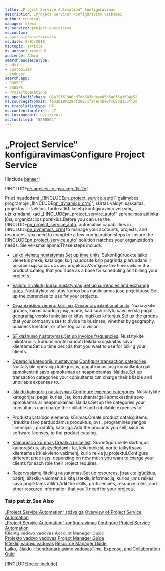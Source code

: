```yaml
---
title: „Project Service Automation“ konfigūravimas
description: „Project Service“ konfigūravimo veiksmai
author: ruhercul
manager: kfend
ms.service: project-operations
ms.custom:
- dyn365-projectservice
ms.date: 8/03/2018
ms.topic: article
ms.author: ruhercul
audience: Admin
search.audienceType:
- admin
- customizer
- enduser
search.app:
- D365CE
- D365PS
- ProjectOperations
ms.openlocfilehash: 06a29f67040cd7da583bdeae85d6a0f6a3684c52
ms.sourcegitcommit: fa32b1893286f20271fa4ec4be8fc68bd135f53c
ms.translationtype: HT
ms.contentlocale: lt-LT
ms.lasthandoff: 02/15/2021
ms.locfileid: "5290594"
---
```

# <a name="configure-project-service"></a><span data-ttu-id="7ca47-103">„Project Service“ konfigūravimas</span><span class="sxs-lookup"><span data-stu-id="7ca47-103">Configure Project Service</span></span>

[!include [banner](../includes/psa-now-project-operations.md)]

[!INCLUDE[cc-applies-to-psa-app-1x-2x](../includes/cc-applies-to-psa-app-1x-2x.md)]

<span data-ttu-id="7ca47-104">Prieš naudodami „[!INCLUDE[pn_project_service_auto](../includes/pn-project-service-auto.md)]“ galimybes programoje „[!INCLUDE[pn_dynamics_crm](../includes/pn-dynamics-crm.md)]“, skirtas valdyti sąskaitas, projektus ir išteklius, turite atlikti keletą konfigūravimo veiksmų, užtikrindami, kad „[!INCLUDE[pn_project_service_auto](../includes/pn-project-service-auto.md)]“ sprendimas atitinka jūsų organizacijos poreikius.</span><span class="sxs-lookup"><span data-stu-id="7ca47-104">Before you can use the [!INCLUDE[pn_project_service_auto](../includes/pn-project-service-auto.md)] automation capabilities in [!INCLUDE[pn_dynamics_crm](../includes/pn-dynamics-crm.md)] to manage your accounts, projects, and resources, you need to complete a few configuration steps to ensure the [!INCLUDE[pn_project_service_auto](../includes/pn-project-service-auto.md)] solution matches your organization’s needs.</span></span> <span data-ttu-id="7ca47-105">Šie veiksmai apima:</span><span class="sxs-lookup"><span data-stu-id="7ca47-105">These steps include:</span></span>  
  
-   <span data-ttu-id="7ca47-106">[Laiko vienetų nustatymas](../psa/set-up-time-units.md).</span><span class="sxs-lookup"><span data-stu-id="7ca47-106">[Set up time units](../psa/set-up-time-units.md).</span></span> <span data-ttu-id="7ca47-107">Sukonfigūruokite laiko vienetus prekių kataloge, kurį naudosite kaip pagrindą planuodami ir teikdami sąskaitas už savo projektus.</span><span class="sxs-lookup"><span data-stu-id="7ca47-107">Configure the time units in the product catalog that you’ll use as a base for scheduling and billing your projects.</span></span>  
  
-   <span data-ttu-id="7ca47-108">[Valiutų ir valiutų kursų nustatymas](../psa/set-up-currencies-exchange-rates.md).</span><span class="sxs-lookup"><span data-stu-id="7ca47-108">[Set up currencies and exchange rates](../psa/set-up-currencies-exchange-rates.md).</span></span> <span data-ttu-id="7ca47-109">Nustatykite valiutas, kurios bus naudojamos jūsų projektuose.</span><span class="sxs-lookup"><span data-stu-id="7ca47-109">Set up the currencies to use for your projects.</span></span>  
  
-   <span data-ttu-id="7ca47-110">[Organizacijos vienetų kūrimas](../psa/create-organizational-units.md).</span><span class="sxs-lookup"><span data-stu-id="7ca47-110">[Create organizational units](../psa/create-organizational-units.md).</span></span> <span data-ttu-id="7ca47-111">Nustatykite grupes, kurias naudoja jūsų įmonė, kad suskirstytų savo verslą pagal geografiją, verslo funkcijas ar kitus logiškus kriterijus.</span><span class="sxs-lookup"><span data-stu-id="7ca47-111">Set up the groups that your company uses to divide its business, whether by geography, business function, or other logical division.</span></span>  
  
-   <span data-ttu-id="7ca47-112">[SF dažnumo nustatymas](../psa/set-up-invoice-frequencies.md).</span><span class="sxs-lookup"><span data-stu-id="7ca47-112">[Set up invoice frequencies](../psa/set-up-invoice-frequencies.md).</span></span> <span data-ttu-id="7ca47-113">Nustatykite laikotarpius, kuriuos norite naudoti teikdami sąskaitas savo klientams.</span><span class="sxs-lookup"><span data-stu-id="7ca47-113">Set up time periods that you want to use for billing your clients.</span></span>  
  
-   <span data-ttu-id="7ca47-114">[Operacijų kategorijų nustatymas](../psa/configure-transaction-categories.md).</span><span class="sxs-lookup"><span data-stu-id="7ca47-114">[Configure transaction categories](../psa/configure-transaction-categories.md).</span></span> <span data-ttu-id="7ca47-115">Nustatykite operacijų kategorijas, pagal kurias jūsų konsultantai gali apmokestinti savo apmokamas ar neapmokamas išlaidas.</span><span class="sxs-lookup"><span data-stu-id="7ca47-115">Set up transaction categories your consultants can charge their billable and unbillable expenses to.</span></span>  
  
-   <span data-ttu-id="7ca47-116">[Išlaidų kategorijų nustatymas](../psa/configure-expense-categories.md).</span><span class="sxs-lookup"><span data-stu-id="7ca47-116">[Configure expense categories](../psa/configure-expense-categories.md).</span></span> <span data-ttu-id="7ca47-117">Nustatykite kategorijas, pagal kurias jūsų konsultantai gali apmokestinti savo apmokamas ar neapmokamas išlaidas.</span><span class="sxs-lookup"><span data-stu-id="7ca47-117">Set up the categories your consultants can charge their billable and unbillable expenses to.</span></span>  
  
-   <span data-ttu-id="7ca47-118">[Produktų katalogo elementų kūrimas](../psa/create-product-catalog-items.md).</span><span class="sxs-lookup"><span data-stu-id="7ca47-118">[Create product catalog items](../psa/create-product-catalog-items.md).</span></span> <span data-ttu-id="7ca47-119">Įtraukite savo parduodamus produktus, pvz., programinės įrangos licencijas, į produktų katalogą.</span><span class="sxs-lookup"><span data-stu-id="7ca47-119">Add the products you sell, such as software licenses, to the product catalog.</span></span>  
  
-   <span data-ttu-id="7ca47-120">[Kainoraščio kūrimas](../psa/create-price-list.md).</span><span class="sxs-lookup"><span data-stu-id="7ca47-120">[Create a price list](../psa/create-price-list.md).</span></span> <span data-ttu-id="7ca47-121">Sukonfigūruokite skirtingus kainoraščius, atsižvelgdami į tai, kokį mokestį norite taikyti savo klientams už kiekvieno vaidmenį, kurio reikia jų projektui.</span><span class="sxs-lookup"><span data-stu-id="7ca47-121">Configure different price lists, depending on how much you want to charge your clients for each role their project requires.</span></span>  
  
-   <span data-ttu-id="7ca47-122">[Rezervuojamų išteklių nustatymas](../psa/set-up-resources.md).</span><span class="sxs-lookup"><span data-stu-id="7ca47-122">[Set up resources](../psa/set-up-resources.md).</span></span> <span data-ttu-id="7ca47-123">Įtraukite įgūdžius, patirtį, išteklių vaidmenis ir kitą išteklių informaciją, kurios jums reikės savo projektams atlikti.</span><span class="sxs-lookup"><span data-stu-id="7ca47-123">Add the skills, proficiencies, resource roles, and other resource information that you’ll need for your projects.</span></span>  
  
### <a name="see-also"></a><span data-ttu-id="7ca47-124">Taip pat žr.</span><span class="sxs-lookup"><span data-stu-id="7ca47-124">See Also</span></span>  
 <span data-ttu-id="7ca47-125">[„Project Service Automation“ apžvalga](../psa/overview.md) </span><span class="sxs-lookup"><span data-stu-id="7ca47-125">[Overview of Project Service Automation](../psa/overview.md) </span></span>  
 <span data-ttu-id="7ca47-126">[„Project Service Automation“ konfigūravimas](../psa/configure.md) </span><span class="sxs-lookup"><span data-stu-id="7ca47-126">[Configure Project Service Automation](../psa/configure.md) </span></span>  
 <span data-ttu-id="7ca47-127">[Klientų vadovo vadovas](../psa/account-manager-guide.md) </span><span class="sxs-lookup"><span data-stu-id="7ca47-127">[Account Manager Guide](../psa/account-manager-guide.md) </span></span>  
 <span data-ttu-id="7ca47-128">[Projekto vadovo vadovas](../psa/project-manager-guide.md) </span><span class="sxs-lookup"><span data-stu-id="7ca47-128">[Project Manager Guide](../psa/project-manager-guide.md) </span></span>  
 <span data-ttu-id="7ca47-129">[Išteklių vadovo vadovas](../psa/resource-manager-guide.md) </span><span class="sxs-lookup"><span data-stu-id="7ca47-129">[Resource Manager Guide](../psa/resource-manager-guide.md) </span></span>  
 [<span data-ttu-id="7ca47-130">Laiko, išlaidų ir bendradarbiavimo vadovas</span><span class="sxs-lookup"><span data-stu-id="7ca47-130">Time, Expense, and Collaboration Guid</span></span>](../psa/time-expense-collaboration-guide.md)


[!INCLUDE[footer-include](../includes/footer-banner.md)]